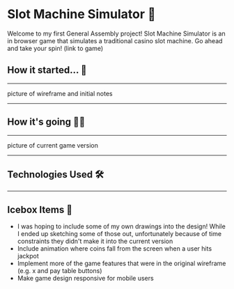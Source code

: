 # Slot Machine Simulator 🎰

Welcome to my first General Assembly project! Slot Machine Simulator is an in browser game that simulates a traditional casino slot machine. Go ahead and take your spin! (link to game)

## How it started... 📝

-----

picture of wireframe and initial notes

-----

## How it's going 👩‍💻

-----

picture of 
current game version

-----

## Technologies Used 🛠

----

## Icebox Items 🧊

- I was hoping to include some of my own drawings into the design! While I ended up sketching some of those out, unfortunately because of time constraints they didn't make it into the current version
- Include animation where coins fall from the screen when a user hits jackpot
- Implement more of the game features that were in the original wireframe (e.g. x and pay table buttons)
- Make game design responsive for mobile users









